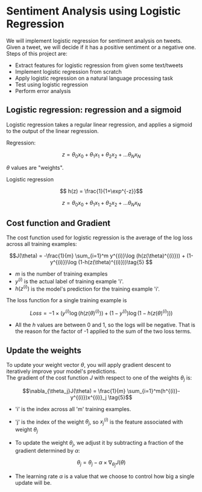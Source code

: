 # Sentiment Analysis using Logistic Regression
We will implement logistic regression for sentiment analysis on tweets. Given a tweet, we will decide if it has a positive sentiment or a negative one. Steps of this project are: 

* Extract features for logistic regression from given some text/tweets
* Implement logistic regression from scratch
* Apply logistic regression on a natural language processing task
* Test using logistic regression
* Perform error analysis


## Logistic regression: regression and a sigmoid

Logistic regression takes a regular linear regression, and applies a sigmoid to the output of the linear regression.

Regression:

$$z = \theta_0 x_0 + \theta_1 x_1 + \theta_2 x_2 + ... \theta_N x_N$$

$\theta$ values are "weights".

Logistic regression

$$ h(z) = \frac{1}{1+\exp^{-z}}$$

$$z = \theta_0 x_0 + \theta_1 x_1 + \theta_2 x_2 + ... \theta_N x_N$$



## Cost function and Gradient

The cost function used for logistic regression is the average of the log loss across all training examples:

$$J(\theta) = -\frac{1}{m} \sum_{i=1}^m y^{(i)}\log (h(z(\theta)^{(i)})) + (1-y^{(i)})\log (1-h(z(\theta)^{(i)}))\tag{5} $$

* $m$ is the number of training examples
* $y^{(i)}$ is the actual label of training example 'i'.
* $h(z^{(i)})$ is the model's prediction for the training example 'i'.

The loss function for a single training example is

$$ Loss = -1 \times \left( y^{(i)}\log (h(z(\theta)^{(i)})) + (1-y^{(i)})\log (1-h(z(\theta)^{(i)})) \right)$$

* All the $h$ values are between 0 and 1, so the logs will be negative. That is the reason for the factor of -1 applied to the sum of the two loss terms.


## Update the weights

To update your weight vector $\theta$, you will apply gradient descent to iteratively improve your model's predictions.  
The gradient of the cost function $J$ with respect to one of the weights $\theta_j$ is:

$$\nabla_{\theta_j}J(\theta) = \frac{1}{m} \sum_{i=1}^m(h^{(i)}-y^{(i)})x^{(i)}_j \tag{5}$$

* 'i' is the index across all 'm' training examples.
* 'j' is the index of the weight $\theta_j$, so $x^{(i)}_j$ is the feature associated with weight $\theta_j$

* To update the weight $\theta_j$, we adjust it by subtracting a fraction of the gradient determined by $\alpha$:

$$\theta_j = \theta_j - \alpha \times \nabla_{\theta_j}J(\theta) $$

* The learning rate $\alpha$ is a value that we choose to control how big a single update will be.
